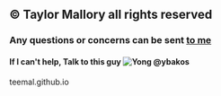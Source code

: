 ## &copy; Taylor Mallory all rights reserved


### Any questions or concerns can be sent [to me](taymal1987@gmail.com)

#### If I can't help, Talk to this guy ![Yong](http://imgur.com/a/Utr9o) @ybakos

teemal.github.io
